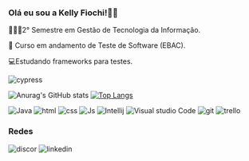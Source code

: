 ### Olá eu sou a Kelly Fiochi!👋🏼
👩🏻‍🎓2° Semestre em Gestão de Tecnologia da Informação.

📖 Curso em andamento de Teste de Software (EBAC).

💻Estudando frameworks para testes.

![cypress](https://img.shields.io/badge/Cypress-17202C?style=for-the-badge&logo=cypress&logoColor=white)

![Anurag's GitHub stats](https://github-readme-stats.vercel.app/api?username=Kellyfiocchi&show_icons=true&theme=dark) [![Top Langs](https://github-readme-stats.vercel.app/api/top-langs/?username=Kellyfiocchi&layout=compact)](https://github.com/anuraghazra/github-readme-stats)

![Java](https://img.shields.io/badge/Java-ED8B00?style=for-the-badge&logo=java&logoColor=white)
![html](https://img.shields.io/badge/HTML-239120?style=for-the-badge&logo=html5&logoColor=white)
![css](https://img.shields.io/badge/CSS-239120?&style=for-the-badge&logo=css3&logoColor=white)
![Js](https://img.shields.io/badge/JavaScript-323330?style=for-the-badge&logo=javascript&logoColor=F7DF1E)
![Intellij](https://img.shields.io/badge/IntelliJ_IDEA-000000.svg?style=for-the-badge&logo=intellij-idea&logoColor=white)
![Visual studio Code](https://img.shields.io/badge/Visual_Studio_Code-0078D4?style=for-the-badge&logo=visual%20studio%20code&logoColor=white)
![git](https://img.shields.io/badge/GIT-E44C30?style=for-the-badge&logo=git&logoColor=white)
![trello](https://img.shields.io/badge/Trello-0052CC?style=for-the-badge&logo=trello&logoColor=white)



### Redes
![discor](https://img.shields.io/badge/Discord-7289DA?style=for-the-badge&logo=discord&logoColor=white)
![linkedin](https://img.shields.io/badge/LinkedIn-937574235?style=for-the-badge&logo=linkedin&logoColor=white)
